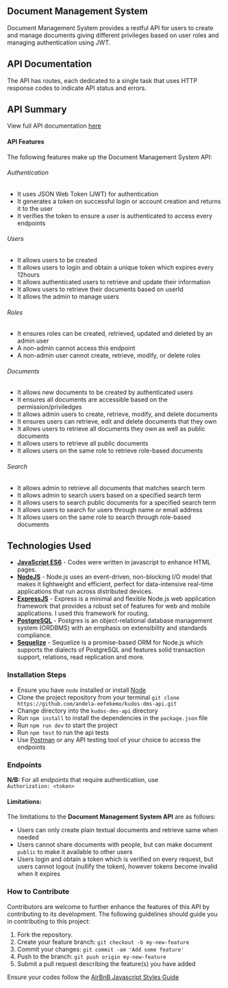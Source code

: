 ## Document Management System

Document Management System provides a restful API for users to create and manage documents giving different privileges based on user roles and managing authentication using JWT.

## API Documentation
The API has routes, each dedicated to a single task that uses HTTP response codes to indicate API status and errors.
## API Summary
View full API documentation [here](https://doc-ninja.herokuapp.com/api-docs)

#### API Features

The following features make up the Document Management System API:

###### Authentication

- It uses JSON Web Token (JWT) for authentication
- It generates a token on successful login or account creation and returns it to the user
- It verifies the token to ensure a user is authenticated to access every endpoints

###### Users

- It allows users to be created  
- It allows users to login and obtain a unique token which expires every 12hours
- It allows authenticated users to retrieve and update their information 
- It allows users to retrieve their documents based on userId
- It allows the admin to manage users

###### Roles

- It ensures roles can be created, retrieved, updated and deleted by an admin user
- A non-admin cannot access this endpoint
- A non-admin user cannot create, retrieve, modify, or delete roles

###### Documents

- It allows new documents to be created by authenticated users 
- It ensures all documents are accessible based on the permission/priviledges 
- It allows admin users to create, retrieve, modify, and delete documents
- It ensures users can retrieve, edit and delete documents that they own  
- It allows users to retrieve all documents they own as well as public documents
- It allows users to retrieve all public documents
- It allows users on the same role to retrieve role-based documents

###### Search

- It allows admin to retrieve all documents that matches search term
- It allows admin to search users based on a specified search term
- It allows users to search public documents for a specified search term
- It allows users to search for users through name or email address
- It allows users on the same role to search through role-based documents 

## Technologies Used
- **[JavaScript ES6](http://es6-features.org/)** - Codes were written in javascript to enhance HTML pages.
- **[NodeJS](https://nodejs.org/)** - Node.js uses an event-driven, non-blocking I/O model that makes it lightweight and efficient, perfect for data-intensive real-time applications that run across distributed devices.
- **[ExpressJS](https://expressjs.com/)** - Express is a minimal and flexible Node.js web application framework that provides a robust set of features for web and mobile applications. I used this framework for routing.
- **[PostgreSQL](https://www.postgresql.org/)** - Postgres is an object-relational database management system (ORDBMS) with an emphasis on extensibility and standards compliance.
- **[Sequelize](http://docs.sequelizejs.com/)** - Sequelize is a promise-based ORM for Node.js which supports the dialects of PostgreSQL and features solid transaction support, relations, read replication and more.

### **Installation Steps**
* Ensure you have `node` installed or install [Node](https://nodejs.org/en/download/)
* Clone the project repository from your terminal `git clone https://github.com/andela-eefekemo/kudos-dms-api.git`
* Change directory into the `kudos-dms-api` directory
* Run `npm install` to install the dependencies in the `package.json` file
* Run `npm run dev` to start the project
* Run `npm test` to run the api tests
* Use [Postman](https://www.getpostman.com/) or any API testing tool of your choice to access the endpoints

### **Endpoints**
**N/B:** For all endpoints that require authentication, use \
`Authorization: <token>`

#### Limitations:
The limitations to the **Document Management System API** are as follows:
* Users can only create plain textual documents and retrieve same when needed 
* Users cannot share documents with people, but can make document `public` to make it available to other users
* Users login and obtain a token which is verified on every request, but users cannot logout (nullify the token), however tokens become invalid when it expires

### How to Contribute
Contributors are welcome to further enhance the features of this API by contributing to its development. The following guidelines should guide you in contributing to this project:

1. Fork the repository.
2. Create your feature branch: `git checkout -b my-new-feature`
3. Commit your changes: `git commit -am 'Add some feature'`
4. Push to the branch: `git push origin my-new-feature`
5. Submit a pull request describing the feature(s) you have added

Ensure your codes follow the [AirBnB Javascript Styles Guide](https://github.com/airbnb/javascript)
